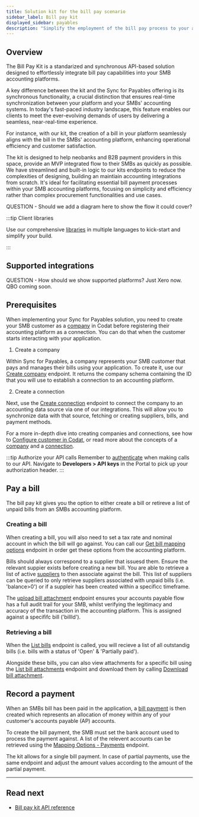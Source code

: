```yaml
---
title: Solution kit for the bill pay scenario
sidebar_label: Bill pay kit
displayed_sidebar: payables
description: "Simplify the employment of the bill pay process to your app with pur solution kit"
---
```


## Overview

The Bill Pay Kit is a standarized and synchronous API-based solution designed to effortlessly integrate bill pay capabilities into your SMB accounting platforms.

A key difference between the kit and the Sync for Payables offering is its synchronous functionality, a crucial distinction that ensures real-time synchronization between your platform and your SMBs' accounting systems. In today's fast-paced industry landscape, this feature enables our clients to meet the ever-evolving demands of users by delivering a seamless, near-real-time experience.

For instance, with our kit, the creation of a bill in your platform seamlessly aligns with the bill in the SMBs' accounting platform, enhancing operational efficiency and customer satisfaction.

The kit is designed to help neobanks and B2B payment providers in this space, provide an MVP integrated flow to their SMBs as quickly as possible. We have streamlined and built-in logic to our kits endpoints to reduce the complexities of designing, building an maintiain accounting integrations from scratch. It's ideal for facilitating essential bill payment processes within your SMB accounting platforms, focusing on simplicity and efficiency rather than complex procurement functionalities and use cases.

QUESTION - Should we add a diagram here to show the flow it could cover?

:::tip Client libraries

Use our comprehensive [libraries](/get-started/libraries) in multiple languages to kick-start and simplify your build.

:::

## Supported integrations

QUESTION - How should we show supported platforms?
Just Xero now. QBO coming soon.

## Prerequisites

When implementing your Sync for Payables solution, you need to create your SMB customer as a [company](../terms/company) in Codat before registering their accounting platform as a connection. You can do that when the customer starts interacting with your application.  

1. Create a company 

Within Sync for Payables, a company represents your SMB customer that pays and manages their bills using your application. To create it, use our [Create company](/sync-for-payables-v2-api#/operations/create-company) endpoint. It returns the company schema containing the ID that you will use to establish a connection to an accounting platform.

2. Create a connection

Next, use the [Create connection](/sync-for-payables-v2-api#/operations/create-connection) endpoint to connect the company to an accounting data source via one of our integrations. This will allow you to synchronize data with that source, fetching or creating suppliers, bills, and payment methods. 

For a more in-depth dive into creating companies and connections, see how to [Configure customer in Codat](/payables/configure-customer), or read more about the concepts of a [company](/core-concepts/companies) and a [connection](/core-concepts/connections).

:::tip Authorize your API calls
Remember to [authenticate](/using-the-api/authentication) when making calls to our API. Navigate to **Developers > API keys** in the Portal to pick up your authorization header.
:::


## Pay a bill

The bill pay kit gives you the option to either create a bill or retireve a list of unpaid bills from an SMBs accounting platform.

### Creating a bill

When creating a bill, you will also need to set a tax rate and nominal account in which the bill will go against. You can call our [Get bill mapping options](/sync-for-payables-v2-api#/operations/get-mapping-options-bills) endpoint in order get these options from the accounting platform. 

Bills should always correspond to a supplier that issuesd them. Ensure the relevant suppier exists before creating a new bill. You are able to retrieve a list of active [suppliers](https://docs.codat.io/sync-for-payables-v2-api#/operations/list-suppliers) to then associate against the bill. This list of suppliers can be queried to only retrieve suppliers associated with unpaid bills (i.e. 'balance>0') or if a suppleir has been created within a specificc timeframe.  

The [upload bill attachment](https://docs.codat.io/sync-for-payables-v2-api#/operations/upload-bill-attachment) endpoint ensures your accounts payable flow has a full audit trail for your SMB, whilst verifying the legitimacy and accuracy of the transaction in the accounting platform. This is assigned against a specififc bill ('billId'). 

### Retrieving a bill

When the [List bills](/sync-for-payables-v2-api#/operations/list-bills) endpoint is called, you will recieve a list of all outstandig bills (i.e. bills with a status of 'Open' & 'Partially paid'). 

Alongside these bills, you can also view attachments for a specific bill using the [List bill attachments](/sync-for-payables-v2-api#/operations/list-bill-attachments) endpoint and download them by calling [Download bill attachment](/sync-for-payables-v2-api#/operations/download-bill-attachment).

## Record a payment 

When an SMBs bill has been paid in the application, a [bill payment](/sync-for-payables-v2-api#/operations/create-bill-payment) is then created which represents an allocation of money within any of your customer's accounts payable (AP) accounts. 

To create the bill payment, the SMB must set the bank account used to process the payment against. A list of the relevent accounts can be retrieved using the [Mapping Options - Payments](/sync-for-payables-v2-api#/operations/get-mapping-options-payments) endpoint.

The kit allows for a single bill payment. In case of partial payments, use the same endpoint and adjust the amount values according to the amount of the partial payment.


---
## Read next

- [Bill pay kit API reference](/sync-for-payables-v2-api#/)

